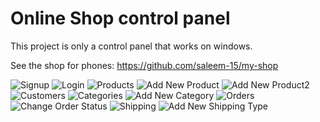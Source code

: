 # Online Shop control panel
This project is only a control panel that works on windows.

See the shop for phones: https://github.com/saleem-15/my-shop


![Signup](https://user-images.githubusercontent.com/94238476/226957618-b6ec3762-c361-4541-848b-a458aa2181c7.png)
![Login](https://user-images.githubusercontent.com/94238476/226958990-f23c46d7-5d92-40a4-8552-6f815759251b.png)
![Products](https://user-images.githubusercontent.com/94238476/226959117-ab3bb20e-20fd-4e79-a73a-2ed853dcde7b.png)
![Add New Product](https://user-images.githubusercontent.com/94238476/226959153-02fba77c-f052-47ef-866a-1952cf1489d4.png)
![Add New Product2](https://user-images.githubusercontent.com/94238476/226959172-dfd6c28a-9beb-4e34-a753-395812006aa1.png)
![Customers](https://user-images.githubusercontent.com/94238476/226959207-86a5f3f6-d407-4eb0-8dc4-cd4a2e85f666.png)
![Categories](https://user-images.githubusercontent.com/94238476/226959325-8fd1f989-6c8a-4206-b694-809b9ed545ea.png)
![Add New Category](https://user-images.githubusercontent.com/94238476/226959332-83a7193a-4ffe-4fad-ad91-27ec8ee843e9.png)
![Orders](https://user-images.githubusercontent.com/94238476/226959475-3a6db593-873c-4edf-8629-c1a0aeb61f41.png)
![Change Order Status](https://user-images.githubusercontent.com/94238476/226959507-079d1c44-6938-44a3-81eb-d4c0e5a591f0.png)
![Shipping](https://user-images.githubusercontent.com/94238476/226959547-37c487b9-f352-454a-a5cd-012b8dbdbb56.png)
![Add New Shipping Type](https://user-images.githubusercontent.com/94238476/226959591-549d8be7-ea5b-462a-925c-b18b1f1eab85.png)
